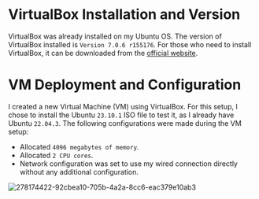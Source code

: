 # VirtualBox Installation and Version

VirtualBox was already installed on my Ubuntu OS. The version of VirtualBox installed is `Version 7.0.6 r155176`. For those who need to install VirtualBox, it can be downloaded from the [official website](https://www.virtualbox.org/).

# VM Deployment and Configuration

I created a new Virtual Machine (VM) using VirtualBox. For this setup, I chose to install the Ubuntu `23.10.1` ISO file to test it, as I already have Ubuntu `22.04.3`. The following configurations were made during the VM setup:

- Allocated `4096 megabytes of memory`.
- Allocated `2 CPU cores`.
- Network configuration was set to use my wired connection directly without any additional configuration.

![278174422-92cbea10-705b-4a2a-8cc6-eac379e10ab3](https://github.com/AhmadTaha96/intro-course-labs/assets/91129320/98e5bbc3-3ad4-4a22-a119-43b13051947f)

